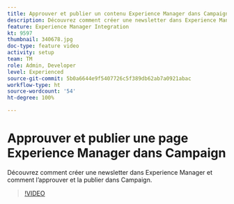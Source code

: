```yaml
---
title: Approuver et publier un contenu Experience Manager dans Campaign
description: Découvrez comment créer une newsletter dans Experience Manager et comment l’approuver et la publier dans Campaign.
feature: Experience Manager Integration
kt: 9597
thumbnail: 340678.jpg
doc-type: feature video
activity: setup
team: TM
role: Admin, Developer
level: Experienced
source-git-commit: 5b0a6644e9f5407726c5f389db62ab7a0921abac
workflow-type: ht
source-wordcount: '54'
ht-degree: 100%

---
```


# Approuver et publier une page Experience Manager dans Campaign

Découvrez comment créer une newsletter dans Experience Manager et comment l’approuver et la publier dans Campaign.

>[!VIDEO](https://video.tv.adobe.com/v/340678?quality=12)
